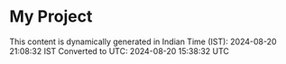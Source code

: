 # My Project

This content is dynamically generated in Indian Time (IST): 2024-08-20 21:08:32 IST
Converted to UTC: 2024-08-20 15:38:32 UTC
